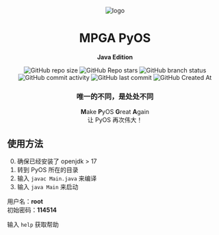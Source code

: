<div align="center">

![logo](https://www.freeimg.cn/i/2024/10/02/66fcd19974cde.webp)
# MPGA PyOS
**Java Edition**

![GitHub repo size](https://img.shields.io/github/repo-size/Meltide/pyos_core)
![GitHub Repo stars](https://img.shields.io/github/stars/Meltide/pyos_core?style=flat)
![GitHub branch status](https://img.shields.io/github/checks-status/Meltide/pyos_core/main)
![GitHub commit activity](https://img.shields.io/github/commit-activity/t/Meltide/pyos_core)
![GitHub last commit](https://img.shields.io/github/last-commit/Meltide/pyos_core)
![GitHub Created At](https://img.shields.io/github/created-at/Meltide/pyos_core) 
### 唯一的不同，是处处不同

**M**ake **P**yOS **G**reat **A**gain
<br>
让 PyOS 再次伟大！

</div>

## 使用方法
0. 确保已经安装了 openjdk > 17
1. 转到 PyOS 所在的目录
2. 输入 `javac Main.java` 来编译
3. 输入 `java Main` 来启动

用户名：**root**
<br>
初始密码：**114514**

输入 `help` 获取帮助
